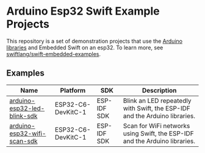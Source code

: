 # Arduino Esp32 Swift Example Projects

This repository is a set of demonstration projects that use the [Arduino libraries](https://github.com/espressif/arduino-esp32/) and Embedded Swift on an esp32. To learn more, see [swiftlang/swift-embedded-examples](https://github.com/swiftlang/swift-embedded-examples).

## Examples

| Name                                                         | Platform           | SDK         | Description                                                                |
| ------------------------------------------------------------ | ------------------ | ----------- | -------------------------------------------------------------------------- |
| [arduino-esp32-led-blink-sdk](./arduino-esp32-led-blink-sdk) | ESP32-C6-DevKitC-1 | ESP-IDF SDK | Blink an LED repeatedly with Swift, the ESP-IDF and the Arduino libraries. |
| [arduino-esp32-wifi-scan-sdk](./arduino-esp32-wifi-scan-sdk) | ESP32-C6-DevKitC-1 | ESP-IDF SDK | Scan for WiFi networks using Swift, the ESP-IDF and the Arduino libraries. |


